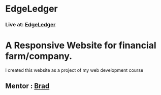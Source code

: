# EdgeLedger
### Live at: [EdgeLedger](https://edgeledger-fintech.netlify.com/)
# A Responsive Website for financial farm/company. 
I created this website as a project of my web development course

## Mentor : [Brad](https://www.youtube.com/user/TechGuyWeb)

